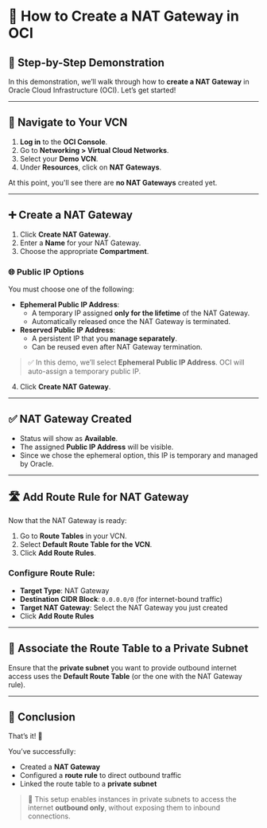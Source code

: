 # 🎥 How to Create a NAT Gateway in OCI

## 📍 Step-by-Step Demonstration

In this demonstration, we’ll walk through how to **create a NAT Gateway** in Oracle Cloud Infrastructure (OCI). Let’s get started!

---

## 🧭 Navigate to Your VCN

1. **Log in** to the **OCI Console**.
2. Go to **Networking > Virtual Cloud Networks**.
3. Select your **Demo VCN**.
4. Under **Resources**, click on **NAT Gateways**.

At this point, you'll see there are **no NAT Gateways** created yet.

---

## ➕ Create a NAT Gateway

1. Click **Create NAT Gateway**.
2. Enter a **Name** for your NAT Gateway.
3. Choose the appropriate **Compartment**.

### 🌐 Public IP Options

You must choose one of the following:

- **Ephemeral Public IP Address**:
  - A temporary IP assigned **only for the lifetime** of the NAT Gateway.
  - Automatically released once the NAT Gateway is terminated.
- **Reserved Public IP Address**:
  - A persistent IP that you **manage separately**.
  - Can be reused even after NAT Gateway termination.

> ✅ In this demo, we’ll select **Ephemeral Public IP Address**. OCI will auto-assign a temporary public IP.

4. Click **Create NAT Gateway**.

---

## ✅ NAT Gateway Created

- Status will show as **Available**.
- The assigned **Public IP Address** will be visible.
- Since we chose the ephemeral option, this IP is temporary and managed by Oracle.

---

## 🛣 Add Route Rule for NAT Gateway

Now that the NAT Gateway is ready:

1. Go to **Route Tables** in your VCN.
2. Select **Default Route Table for the VCN**.
3. Click **Add Route Rules**.

### Configure Route Rule:
- **Target Type**: NAT Gateway  
- **Destination CIDR Block**: `0.0.0.0/0` (for internet-bound traffic)  
- **Target NAT Gateway**: Select the NAT Gateway you just created  
- Click **Add Route Rules**

---

## 🔗 Associate the Route Table to a Private Subnet

Ensure that the **private subnet** you want to provide outbound internet access uses the **Default Route Table** (or the one with the NAT Gateway rule).

---

## 🏁 Conclusion

That’s it! 🎉

You’ve successfully:
- Created a **NAT Gateway**
- Configured a **route rule** to direct outbound traffic
- Linked the route table to a **private subnet**

> 🚀 This setup enables instances in private subnets to access the internet **outbound only**, without exposing them to inbound connections.
